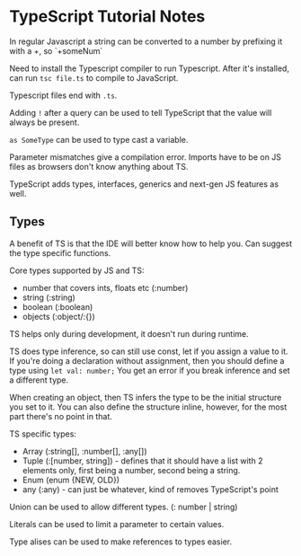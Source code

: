 <h1>TypeScript Tutorial Notes</h1>
In regular Javascript a string can be converted to a number by prefixing it with a +, so `+someNum`

Need to install the Typescript compiler to run Typescript.
After it's installed, can run `tsc file.ts` to compile to JavaScript.

Typescript files end with `.ts`.

Adding `!` after a query can be used to tell TypeScript that the value will always be present.

`as SomeType` can be used to type cast a variable.

Parameter mismatches give a compilation error.
Imports have to be on JS files as browsers don't know anything about TS.

TypeScript adds types, interfaces, generics and next-gen JS features as well.

<h2>Types</h2>
A benefit of TS is that the IDE will better know how to help you. Can suggest the type specific functions.

Core types supported by JS and TS:
* number that covers ints, floats etc (:number)
* string (:string)
* boolean (:boolean)
* objects (:object/:{})

TS helps only during development, it doesn't run during runtime.

TS does type inference, so can still use const, let if you assign a value to it.
If you're doing a declaration without assignment, then you should define a type using `let val: number;`
You get an error if you break inference and set a different type.

When creating an object, then TS infers the type to be the initial structure you set to it. You can also define the structure inline, however, for the most part there's no point in that.

TS specific types:
* Array (:string[], :number[], :any[])
* Tuple (:[number, string]) - defines that it should have a list with 2 elements only, first being a number, second being a string.
* Enum (enum {NEW, OLD})
* any (:any) - can just be whatever, kind of removes TypeScript's point

Union can be used to allow different types. (: number | string)

Literals can be used to limit a parameter to certain values.

Type alises can be used to make references to types easier.
